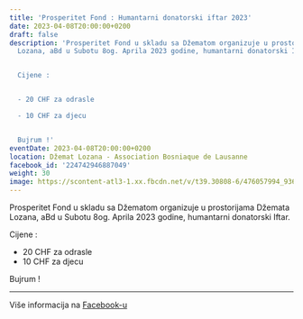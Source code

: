 ```yaml
---
title: 'Prosperitet Fond : Humantarni donatorski iftar 2023'
date: 2023-04-08T20:00:00+0200
draft: false
description: 'Prosperitet Fond u skladu sa Džematom organizuje u prostorijama Džemata
  Lozana, aBd u Subotu 8og. Aprila 2023 godine, humantarni donatorski Iftar.


  Cijene :


  - 20 CHF za odrasle

  - 10 CHF za djecu


  Bujrum !'
eventDate: 2023-04-08T20:00:00+0200
location: Džemat Lozana - Association Bosniaque de Lausanne
facebook_id: '224742946887049'
weight: 30
image: https://scontent-atl3-1.xx.fbcdn.net/v/t39.30808-6/476057994_936635281930405_1135964331823661885_n.jpg?_nc_cat=106&ccb=1-7&_nc_sid=9e60e4&_nc_ohc=3ASIGuN4wNAQ7kNvwFvQxGh&_nc_oc=AdkEH1XurYDoch0VOw2HfGKeWICi1O0qU0ZERP2O1LLAldvgEKN-BMzCb1a6Wc_p2Ks&_nc_zt=23&_nc_ht=scontent-atl3-1.xx&edm=ABTKTjYEAAAA&_nc_gid=6ddPicot3PUxnWjVFBE2Tw&oh=00_AfH0CPAaLQEaqg6VbZgWUjRJW05zlMTxwYdSE938GvJkhg&oe=68102BBD
---
```


Prosperitet Fond u skladu sa Džematom organizuje u prostorijama Džemata Lozana, aBd u Subotu 8og. Aprila 2023 godine, humantarni donatorski Iftar.

Cijene :

- 20 CHF za odrasle
- 10 CHF za djecu

Bujrum !

---

Više informacija na [Facebook-u](https://facebook.com/events/224742946887049)